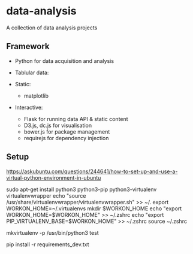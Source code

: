# data-analysis
A collection of data analysis projects

## Framework

* Python for data acquisition and analysis
* Tablular data:
    
* Static:
    * matplotlib
* Interactive:
    * Flask for running data API & static content
    * D3.js, dc.js for visualisation
    * bower.js for package management
    * requirejs for dependency injection

## Setup

https://askubuntu.com/questions/244641/how-to-set-up-and-use-a-virtual-python-environment-in-ubuntu

  sudo apt-get install python3 python3-pip python3-virtualenv virtualenvwrapper
  echo "source /usr/share/virtualenvwrapper/virtualenvwrapper.sh" >> ~/.
  export WORKON_HOME=~/.virtualenvs
  mkdir $WORKON_HOME
  echo "export WORKON_HOME=$WORKON_HOME" >> ~/.zshrc
  echo "export PIP_VIRTUALENV_BASE=$WORKON_HOME" >> ~/.zshrc
  source ~/.zshrc

  mkvirtualenv -p /usr/bin/python3 test

  pip install -r requirements_dev.txt
  
